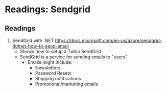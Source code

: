 #  Readings: Sendgrid

##  Readings
1.  SendGrid with .NET  https://docs.microsoft.com/en-us/azure/sendgrid-dotnet-how-to-send-email
    -  Shows how to setup a Twilio SendGrid
    -  SendGrid is a service for sending emails to "users"
        -  Emails might include:
            -  Newsletters
            -  Password Resets
            -  Shipping notifications
            -  Promotional/marketing emails